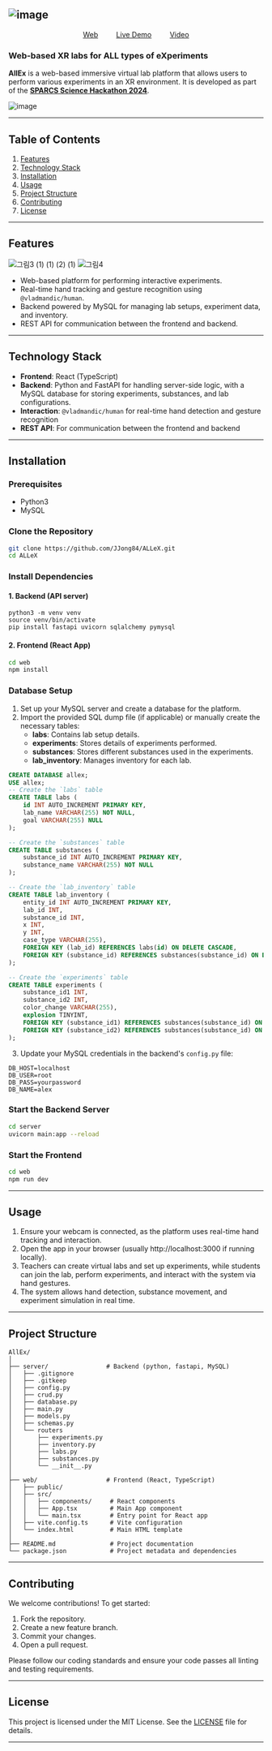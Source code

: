![image](https://github.com/user-attachments/assets/653b251b-c991-4fe0-afe3-f0ec93d166ad)
---

<p align="center">
  <a href="https://github.com/JJong84/ALLeX">
  </a>
    <a href="https://al-le-x-fhxo.vercel.app/">Web</a>
    <a>&emsp;&emsp;</a>
    <a href="https://al-le-x-fhxo.vercel.app/">Live Demo</a>
    <a>&emsp;&emsp;</a>
    <a href="https://al-le-x-fhxo.vercel.app/">Video</a>
  
  </p>
  


</p>


###     Web-based XR labs for <strong>ALL</strong> types of <strong>eX</strong>periments

**AllEx** is a web-based immersive virtual lab platform that allows users to perform various experiments in an XR environment. It is developed as part of the [**SPARCS Science Hackathon 2024**](https://event.sparcs.org/dsf24).

![image](https://github.com/user-attachments/assets/dd872090-b090-4cae-89c8-6e19a6781bbf)


---


## Table of Contents
1. [Features](#features)
2. [Technology Stack](#technology-stack)
3. [Installation](#installation)
4. [Usage](#usage)
5. [Project Structure](#project-structure)
6. [Contributing](#contributing)
7. [License](#license)

---

## Features
![그림3 (1) (1) (2) (1)](https://github.com/user-attachments/assets/3f34c5c3-002d-4e5e-b1e6-da6cbca4c68b)
![그림4](https://github.com/user-attachments/assets/d9dc0eeb-ab82-4613-9e7a-5fe214e1edce)
- Web-based platform for performing interactive experiments.
- Real-time hand tracking and gesture recognition using `@vladmandic/human`.
- Backend powered by MySQL for managing lab setups, experiment data, and inventory.
- REST API for communication between the frontend and backend.
---

## Technology Stack

- **Frontend**: React (TypeScript)
- **Backend**: Python and FastAPI for handling server-side logic, with a MySQL database for storing experiments, substances, and lab configurations.
- **Interaction**: `@vladmandic/human` for real-time hand detection and gesture recognition
- **REST API**: For communication between the frontend and backend

---

## Installation

### Prerequisites
- Python3
- MySQL

### Clone the Repository

```bash
git clone https://github.com/JJong84/ALLeX.git
cd ALLeX
```

### Install Dependencies

#### 1. Backend (API server)

```
python3 -m venv venv
source venv/bin/activate
pip install fastapi uvicorn sqlalchemy pymysql
```

#### 2. Frontend (React App)
```bash
cd web
npm install
```

### Database Setup

1. Set up your MySQL server and create a database for the platform.
2. Import the provided SQL dump file (if applicable) or manually create the necessary tables:
   - **labs**: Contains lab setup details.
   - **experiments**: Stores details of experiments performed.
   - **substances**: Stores different substances used in the experiments.
   - **lab_inventory**: Manages inventory for each lab.

```sql
CREATE DATABASE allex;
USE allex;
-- Create the `labs` table
CREATE TABLE labs (
    id INT AUTO_INCREMENT PRIMARY KEY,
    lab_name VARCHAR(255) NOT NULL,
    goal VARCHAR(255) NULL
);

-- Create the `substances` table
CREATE TABLE substances (
    substance_id INT AUTO_INCREMENT PRIMARY KEY,
    substance_name VARCHAR(255) NOT NULL
);

-- Create the `lab_inventory` table
CREATE TABLE lab_inventory (
    entity_id INT AUTO_INCREMENT PRIMARY KEY,
    lab_id INT,
    substance_id INT,
    x INT,
    y INT,
    case_type VARCHAR(255),
    FOREIGN KEY (lab_id) REFERENCES labs(id) ON DELETE CASCADE,
    FOREIGN KEY (substance_id) REFERENCES substances(substance_id) ON DELETE CASCADE
);

-- Create the `experiments` table
CREATE TABLE experiments (
    substance_id1 INT,
    substance_id2 INT,
    color_change VARCHAR(255),
    explosion TINYINT,
    FOREIGN KEY (substance_id1) REFERENCES substances(substance_id) ON DELETE CASCADE,
    FOREIGN KEY (substance_id2) REFERENCES substances(substance_id) ON DELETE CASCADE
);
```

3. Update your MySQL credentials in the backend's `config.py` file:

```
DB_HOST=localhost
DB_USER=root
DB_PASS=yourpassword
DB_NAME=alex
```

### Start the Backend Server

```bash
cd server
uvicorn main:app --reload
```

### Start the Frontend

```bash
cd web
npm run dev
```

---

## Usage

1. Ensure your webcam is connected, as the platform uses real-time hand tracking and interaction.
2. Open the app in your browser (usually http://localhost:3000 if running locally).
3. Teachers can create virtual labs and set up experiments, while students can join the lab, perform experiments, and interact with the system via hand gestures.
4. The system allows hand detection, substance movement, and experiment simulation in real time.

---

## Project Structure

```
AllEx/
│
├── server/                # Backend (python, fastapi, MySQL)
│   ├── .gitignore
│   ├── .gitkeep
│   ├── config.py
│   ├── crud.py
│   ├── database.py
│   ├── main.py
│   ├── models.py
│   ├── schemas.py
│   └── routers
│       ├── experiments.py
│       ├── inventory.py
│       ├── labs.py
│       ├── substances.py
│       └── __init__.py    
│
├── web/                   # Frontend (React, TypeScript)
│   ├── public/
│   ├── src/
│   │   ├── components/     # React components
│   │   ├── App.tsx         # Main App component
│   │   └── main.tsx        # Entry point for React app
│   ├── vite.config.ts      # Vite configuration
│   └── index.html          # Main HTML template
│
├── README.md               # Project documentation
└── package.json            # Project metadata and dependencies
```

---

## Contributing

We welcome contributions! To get started:

1. Fork the repository.
2. Create a new feature branch.
3. Commit your changes.
4. Open a pull request.

Please follow our coding standards and ensure your code passes all linting and testing requirements.

---

## License

This project is licensed under the MIT License. See the [LICENSE](LICENSE) file for details.

---

